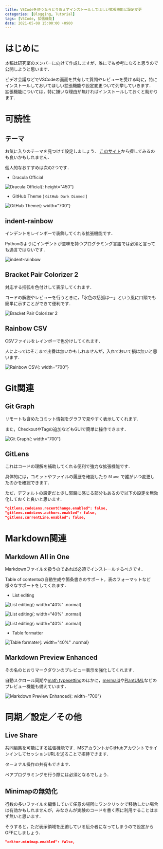 ```yaml
---
title: VSCodeを使うならとりあえずインストールしてほしい拡張機能と設定変更
categories: [Blogging, Tutorial]
tags: [VSCode, 拡張機能]
date: 2021-05-08 15:00:00 +0900
---
```


# はじめに
本稿は研究室のメンバーに向けて作成しますが，誰にでも参考になると思うので公開しようと思います．

ビデオ会議などでVSCodeの画面を共有して質問やレビューを受ける時に，特にインストールしておいてほしい拡張機能や設定変更ついて列挙していきます．
拡張機能については，特に嫌いな理由が無ければインストールしておくと助かります．

# 可読性
## テーマ
お気に入りのテーマを見つけて設定しましょう．
[このサイト](https://vscodethemes.com)から探してみるのも良いかもしれません．

個人的なおすすめは次の2つです．

- Dracula Official

![Dracula Official](/assets/img/posts/2021-05-08-VSCode-extensions/Dracula-Official.png){: height="450"}

- GitHub Theme ( `GitHub Dark Dimmed` )

![GitHub Theme](/assets/img/posts/2021-05-08-VSCode-extensions/GitHub-Theme.png){: width="700"}

## indent-rainbow

インデントをレインボーで装飾してくれる拡張機能です．

Pythonのようにインデントが意味を持つプログラミング言語では必須と言っても過言ではないです．

![indent-rainbow](/assets/img/posts/2021-05-08-VSCode-extensions/indent-rainbow.png)

## Bracket Pair Colorizer 2

対応する括弧を色付けして表示してくれます．

コードの解説やレビューを行うときに，「水色の括弧は〜」という風に口頭でも簡単に示すことができて便利です．

![Bracket Pair Colorizer 2](/assets/img/posts/2021-05-08-VSCode-extensions/Bracket-Pair-Colorizer-2.png)

## Rainbow CSV

CSVファイルをレインボーで色分けしてくれます．

人によってはそこまで出番は無いかもしれませんが，入れておいて損は無いと思います．

![Rainbow CSV](/assets/img/posts/2021-05-08-VSCode-extensions/Rainbow-CSV.png){: width="700"}

# Git関連
## Git Graph

リモートも含めたコミット情報をグラフで見やすく表示してくれます．

また，CheckoutやTagの追加などもGUIで簡単に操作できます．

![Git Graph](/assets/img/posts/2021-05-08-VSCode-extensions/Git-Graph.gif){: width="700"}

## GitLens

これはコードの理解を補助してくれる便利で強力な拡張機能です．

具体的には，コミットやファイルの履歴を確認したり `Blame` で誰がいつ変更したのかを確認できます．

ただ，デフォルトの設定だと少し邪魔に感じる部分もあるので以下の設定を無効化しておくと良いと思います．

```json
"gitlens.codeLens.recentChange.enabled": false,
"gitlens.codeLens.authors.enabled": false,
"gitlens.currentLine.enabled": false,
```

# Markdown関連
## Markdown All in One

Markdownファイルを扱うのであれば必須でインストールするべきです．

Table of contentsの自動生成や箇条書きのサポート，表のフォーマットなど様々なサポートをしてくれます．

- List editing

![List editing](/assets/img/posts/2021-05-08-VSCode-extensions/Markdown-All-in-One-List-editing-on-enter-key.gif){: width="40%" .normal}

![List editing](/assets/img/posts/2021-05-08-VSCode-extensions/Markdown-All-in-One-List-editing-tab-backspace.gif){: width="40%" .normal}

![List editing](/assets/img/posts/2021-05-08-VSCode-extensions/Markdown-All-in-One-List-editing-fix-marker.gif){: width="40%" .normal}

- Table formatter

![Table formater](/assets/img/posts/2021-05-08-VSCode-extensions/Markdown-All-in-One-Table-formatter.gif){: width="40%" .normal}

## Markdown Preview Enhanced

その名のとおりマークダウンのプレビュー表示を強化してくれます．

自動スクロール同期や[math typesetting](https://shd101wyy.github.io/markdown-preview-enhanced/#/math)のほかに，[mermaid](https://shd101wyy.github.io/markdown-preview-enhanced/#/diagrams?id=mermaid)や[PlantUML](https://shd101wyy.github.io/markdown-preview-enhanced/#/diagrams?id=plantuml)などのプレビュー機能も備えています．

![Markdown Preview Enhanced](/assets/img/posts/2021-05-08-VSCode-extensions/Markdown-Preview-Enhanced.png){: width="700"}

# 同期／設定／その他
## Live Share

共同編集を可能にする拡張機能です．MSアカウントかGitHubアカウントでサインインしてセッションURLを送ることで招待できます．

ターミナル操作の共有もできます．

ペアプログラミングを行う際には必須となるでしょう．


## Minimapの無効化

行数の多いファイルを編集していて任意の場所にワンクリックで移動したい場合は有効かもしれませんが，みなさんが実験のコードを書く際に利用することはまず無いと思います．

そうすると，ただ表示領域を圧迫している厄介者になってしまうので設定からOFFにしましょう．

```json
"editor.minimap.enabled": false,
```
